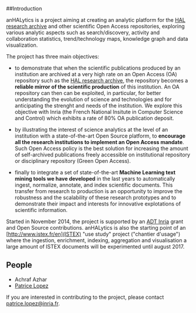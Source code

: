 ##Introduction

anHALytics is a project aiming at creating an analytic platform for the [HAL research archive](https://hal.archives-ouvertes.fr/?lang=en) and other scientific Open Access repositories, exploring various analytic aspects such as search/discovery, activity and collaboration statistics, trend/technology maps, knowledge graph and data visualization. 

The project has three main objectives:

- to demonstrate that when the scientific publications produced by an institution are archived at a very high rate on an Open Access (OA) repository such as the [HAL research archive](https://hal.archives-ouvertes.fr/?lang=en), the repository becomes a __reliable mirror of the scientific production__ of this institution. An OA repository can then can be exploited, in particular, for better understanding the evolution of science and technologies and for anticipating the strenght and needs of the institution. We explore this objective with Inria (the French National Insitute in Computer Science and Control) which exhibits a rate of 80% OA publication deposit. 

- by illustrating the interest of science analytics at the level of an institution with a state-of-the-art Open Source platform, to __encourage all the research institutions to implement an Open Access mandate__. Such Open Access policy is the best solution for increasing the amount of self-archived publications freely accessible on institutional repository or disciplinary repository (Green Open Access).

- finally to integrate a set of state-of-the-art __Machine Learning text mining tools we have developed__ in the last years to automatically ingest, normalize, annotate, and index scientific documents. This transfer from research to production is an opportunity to improve the robustness and the scalability of these research prototypes and to demonstrate their impact and interests for innovative explotations of scientific information.  

Started in November 2014, the project is supported by an [ADT Inria](http://www.inria.fr/en/research/research-teams/technological-development-at-inria) grant and Open Source contributions. anHALytics is also the starting point of an [http://www.istex.fr/en](ISTEX) "use study" project ("chantier d'usage") where the ingestion, enrichment, indexing, aggregation and visualisation a large amount of ISTEX documents will be experimented until august 2017. 

## People

- Achraf Azhar
- [Patrice Lopez](https://github.com/kermitt2) 

If you are interested in contributing to the project, please contact <patrice.lopez@inria.fr>. 
